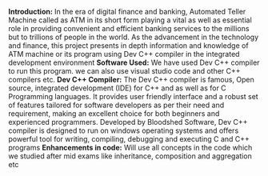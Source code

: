  **Introduction:**
 In the era of digital finance and banking, Automated Teller Machine called as ATM in its short 
form playing a vital as well as essential role in providing convenient and efficient banking services 
to the millions but to trillions of people in the world. As the advancement in the technology and 
finance, this project presents in depth information and knowledge of ATM machine or its program 
using Dev C++ compiler in the integrated development environment
 **Software Used:**
 We have used Dev C++ compiler to run this program. we can also use visual studio code and other 
C++ compilers etc.
 **Dev C++ Compiler:**
 The Dev C++ compiler is famous, Open source, integrated development (IDE) for C++ and as 
well as for C Programming languages. It provides user friendly interface and a robust set of 
features tailored for software developers as per their need and requirement, making an excellent 
choice for both beginners and experienced programmers. Developed by Bloodshed Software, Dev 
C++ compiler is designed to run on windows operating systems and offers powerful tool for 
writing, compiling, debugging and executing C and C++ programs
 **Enhancements in code:**
 Will use all concepts in the code which we studied after mid exams like inheritance, composition 
and aggregation etc
